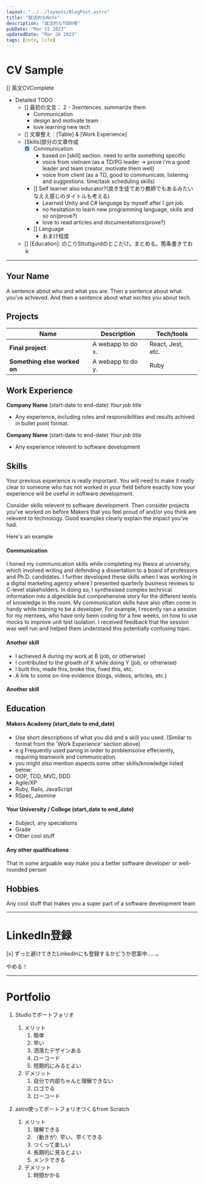 ```yaml
---
layout: "../../layouts/BlogPost.astro"
title: "就活的なNote"
description: "就活的なTODO等"
pubDate: "Mar 15 2023"
updatedDate: "Mar 26 2023"
tags: [note, life]
---
```


# CV Sample

[] 英文CVComplete

- Detailed TODO
  - [] 最初の文言： 2 - 3sentences. summarize them
    - Communication
    - design and motivate team
    - love learning new tech
  - [] 文章整え：[Table] & [Work Experience]
  - [Skills]部分の文章作成
    - [x] Communication
      - based on [skill] section. need to write something specific
      - voice from vietnam (as a TD/PG leader -> prove i'm a good leader and team creator, motivate them well)
      - voice from client (as a TD, good to communicate, listening and suggestions. time/task scheduling skills)
    - [] Self learner also educator?(良き生徒であり教師でもあるみたいなええ感じのタイトルも考える)
      - Learned Unity and C# language by myself after I got job.
      - no hesitation to learn new programming language, skills and so on(prove?)
      - love to read articles and documentations(prove?)
    - [] Language
      - おまけ程度
  - [] [Education]: のこりSttuttgurdのとこだけ。まとめる。箇条書きでおｋ

---

## Your Name

A sentence about who and what you are. Then a sentence about what you've achieved. And then a sentence about what excites you about tech.

## Projects

| Name                         | Description       | Tech/tools        |
| ---------------------------- | ----------------- | ----------------- |
| **Final project**            | A webapp to do x. | React, Jest, etc. |
| **Something else worked on** | A webapp to do y. | Ruby              |

## Work Experience

**Company Name** (start-date to end-date)
_Your job title_

- Any experience, including roles and responsibilities and results achived in bullet point format.

**Company Name** (start-date to end-date)
_Your job title_

- Any experience relevent to software development

## Skills

Your previous experience is really important. You will need to make it really clear to someone who has not worked in your field before exactly how your experience will be useful in software development.

Consider skills relevent to software development. Then consider projects you've worked on before Makers that you feel proud of and/or you think are relevent to technology. Good examples clearly explain the impact you've had.

Here's an example

#### Communication

I honed my communication skills while completing my thesis at university, which involved writing and defending a dissertation to a board of professors and Ph.D. candidates. I further developed these skills when I was working in a digital marketing agency where I presented quarterly business reviews to C-level stakeholders. In doing so, I synthesised complex technical information into a digestible but comprehensive story for the different levels of knowledge in the room. My communication skills have also often come in handy while training to be a developer. For example, I recently ran a session for my mentees, who have only been coding for a few weeks, on how to use mocks to improve unit test isolation. I received feedback that the session was well run and helped them understand this potentially confusing topic.

#### Another skill

- I achieved A during my work at B (job, or otherwise)
- I contributed to the growth of X while doing Y (job, or otherwise)
- I built this, made this, broke this, fixed this, etc.
- A link to some on-line evidence (blogs, videos, articles, etc.)

#### Another skill

## Education

#### Makers Academy (start_date to end_date)

- Use short descriptions of what you did and a skill you used. (Similar to format from the 'Work Experience' section above)
- e.g Frequently used paring in order to problemsolve effeciently, requiring teamwork and communication.
- you might also mention aspects some other skills/knowledge listed below:
- OOP, TDD, MVC, DDD
- Agile/XP
- Ruby, Rails, JavaScript
- RSpec, Jasmine

#### Your University / College (start_date to end_date)

- Subject, any specialisms
- Grade
- Other cool stuff

#### Any other qualifications

That in some arguable way make you a better software developer or well-rounded person

## Hobbies

Any cool stuff that makes you a super part of a software development team

---

# LinkedIn登録

[x] ずっと避けてきたLinkedInにも登録するかどうか思案中……。

やめる！

---

# Portfolio

1. Studioでポートフォリオ
   1. メリット
      1. 簡単
      2. 早い
      3. 洒落たデザインある
      4. ローコード
      5. 短期的にみるとよい
   2. デメリット
      1. 自分で内部ちゃんと理解できない
      2. ロゴでる
      3. ローコード

2. astro使ってポートフォリオつくるfrom Scratch
   1. メリット
      1. 理解できる
      2. （動きが）早い、早くできる
      3. つくって楽しい
      4. 長期的に見るとよい
      5. メンテできる
   2. デメリット
      1. 時間かかる
